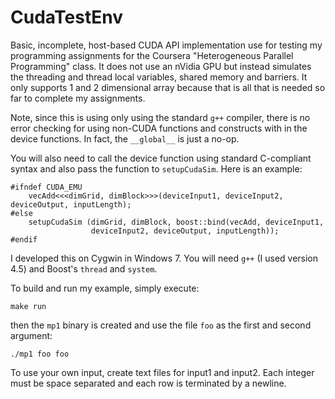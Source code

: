 CudaTestEnv
===========

Basic, incomplete, host-based CUDA API implementation use for testing my
programming assignments for the Coursera "Heterogeneous Parallel
Programming" class. It does not use an nVidia GPU but instead simulates the
threading and thread local variables, shared memory and barriers.  It only
supports 1 and 2 dimensional array because that is all that is needed so far
to complete my assignments.

Note, since this is using only using the standard `g++` compiler, there is
no error checking for using non-CUDA functions and constructs with in the
device functions. In fact, the `__global__` is just a no-op.

You will also need to call the device function using standard C-compliant
syntax and also pass the function to `setupCudaSim`. Here is an example:

    #ifndef CUDA_EMU
        vecAdd<<<dimGrid, dimBlock>>>(deviceInput1, deviceInput2, deviceOutput, inputLength);
    #else
        setupCudaSim (dimGrid, dimBlock, boost::bind(vecAdd, deviceInput1,
                      deviceInput2, deviceOutput, inputLength));
    #endif

I developed this on Cygwin in Windows 7. You will need `g++` (I used version
4.5) and Boost's `thread` and `system`.

To build and run my example, simply execute:

    make run

then the `mp1` binary is created and use the file `foo` as the first and
second argument:

    ./mp1 foo foo


To use your own input, create text files for input1 and input2. Each integer
must be space separated and each row is terminated by a newline.
